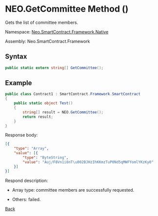 # NEO.GetCommittee Method ()

Gets the list of committee members.

Namespace: [Neo.SmartContract.Framework.Native](../../native.md)

Assembly: Neo.SmartContract.Framework

## Syntax

```cs
public static extern string[] GetCommittee();
```

## Example

```cs
public class Contract1 : SmartContract.Framework.SmartContract
{
    public static object Test()
    {
        string[] result = NEO.GetCommittee();
        return result;
    }
}
```

Response body:

```json
[{
    "type": "Array",
    "value": [{
        "type": "ByteString",
        "value": "Auj/F8Vn1i8nT\u002BJHzIhKKmzTuP0Nd5qMWFYomlYKzKy0"
    }]
}]
```

Respond description:

- Array type: committee members are successfully requested.

- Others: failed.

[Back](../Neo.md)
